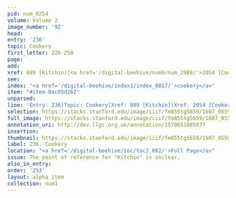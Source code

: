 ```yaml
---
pid: num_0254
volume: Volume 2
image_number: '92'
head:
entry: '236'
topic: Cookery
first_letter: 226-250
page:
add:
xref: 889 [Kitchin]|<a href='/digital-beehive/num9/num_2988/'>2054 [Cookery]</a>
see:
index: "<a href='/digital-beehive/index1/index_0817/'>cookery</a>"
item: "#item-0ac05d262"
unparsed:
line: 'Entry: 236|Topic: Cookery|Xref: 889 [Kitchin]|Xref: 2054 [Cookery]|Index: cookery|#item-0ac05d262'
selection: https://stacks.stanford.edu/image/iiif/fm855tg5659/1607_0559/850,2935,2913,751/full/0/default.jpg
full_image: https://stacks.stanford.edu/image/iiif/fm855tg5659/1607_0559/full/full/0/default.jpg
annotation_uri: http://dev.llgc.org.uk/annotation/1570651085077
insertion:
thumbnail: https://stacks.stanford.edu/image/iiif/fm855tg5659/1607_0559/850,2935,600,180/250,/0/default.jpg
label: 236. Cookery
location: "<a href='/digital-beehive/toc/toc2_082/'>Full Page</a>"
issue: The point of reference for "Kitchin" is unclear.
also_in_entry:
order: '253'
layout: alpha_item
collection: num1
---
```

